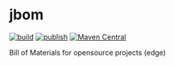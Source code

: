 # jbom

[![build](https://github.com/IsmailMarmoush/jbom/workflows/Build/badge.svg)](https://github.com/IsmailMarmoush/jbom/actions?query=workflow%3ABuild)
[![publish](https://github.com/IsmailMarmoush/jbom/workflows/Maven/badge.svg)](https://github.com/IsmailMarmoush/jbom/actions?query=workflow%3AMaven)
[![Maven Central](https://maven-badges.herokuapp.com/maven-central/com.marmoush/jbom/badge.svg?style=flat-square)](https://maven-badges.herokuapp.com/maven-central/com.marmoush/jbom/)

Bill of Materials for opensource projects (edge)

